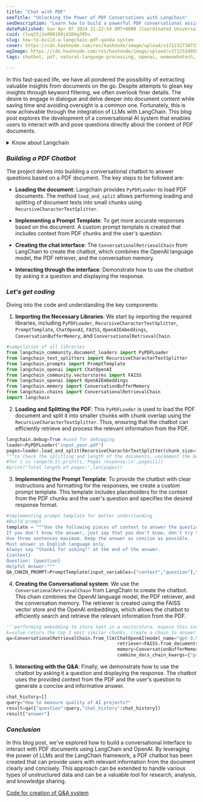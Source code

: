 ```yaml
---
title: "Chat with PDF"
seoTitle: "Unlocking the Power of PDF Conversations with LangChain"
seoDescription: "Learn how to build a powerful PDF conversational assistant using the LangChain framework. Seamlessly retrieve and integrate information from PDF documents."
datePublished: Sun Apr 07 2024 21:22:54 GMT+0000 (Coordinated Universal Time)
cuid: cluq15j2o000108id16kg385u
slug: how-to-build-a-langchain-pdf-qanda-system
cover: https://cdn.hashnode.com/res/hashnode/image/upload/v1712327387338/e21232bb-6cce-41de-9a22-371c3de5004c.jpeg
ogImage: https://cdn.hashnode.com/res/hashnode/image/upload/v1712524959664/75972b0b-8be4-42fa-abf5-794b878ad858.jpeg
tags: chatbot, pdf, natural-language-processing, openai, womenwhotech, conversational-ai, promptengineering, chat-gpt, question-answering, langchain, llm-retrieval, openai-api, openai-llms-langchain-promttemplate-promptengineering-python

---
```


In this fast-paced life, we have all pondered the possibility of extracting valuable insights from documents on the go. Despite attempts to glean key insights through keyword filtering, we often overlook finer details. The desire to engage in dialogue and delve deeper into document content while saving time and avoiding oversight is a common one. Fortunately, this is now achievable through the integration of LLMs with LangChain. This blog post explores the development of a conversational AI system that enables users to interact with and pose questions directly about the content of PDF documents.

<details data-node-type="hn-details-summary"><summary>Know about Langchain</summary><div data-type="detailsContent">A framework that allows one to seamlessly build applications using LLMs. It simplifies the LLM application lifecycle from development, productionizing and deployment. It offers components for document loading, text splitting, prompting, retrieval, memory management, and chain building. By using LangChain, you can focus on the high-level logic of your application, rather than the low-level details of interacting with the LLM.</div></details>

### ***Building a PDF Chatbot***

The project delves into building a conversational chatbot to answer questions based on a PDF document. The key steps to be followed are:

* **Loading the document**: Langchain provides `PyPDFLoader` to load PDF documents. The method `load_and_split` allows performing loading and splitting of document texts into small chunks using `RecursiveCharacterTextSplitter`.
    
* **Implementing a Prompt Template**: To get more accurate responses based on the document. A custom prompt template is created that includes context from PDF chunks and the user's question.
    
* **Creating the chat interface**: The `ConversationalRetrievalChain` from LangChain to create the chatbot, which combines the OpenAI language model, the PDF retriever, and the conversation memory.
    
* **Interacting through the interface**: Demonstrate how to use the chatbot by asking it a question and displaying the response.
    

### ***Let's get coding***

Diving into the code and understanding the key components:

1. **Importing the Necessary Libraries**: We start by importing the required libraries, including `PyPDFLoader`, `RecursiveCharacterTextSplitter`, `PromptTemplate`, `ChatOpenAI`, `FAISS`, `OpenAIEmbeddings`, `ConversationBufferMemory`, and `ConversationalRetrievalChain`.
    

```python
#compilation of all libraries
from langchain_community.document_loaders import PyPDFLoader
from langchain_text_splitters import RecursiveCharacterTextSplitter
from langchain.prompts import PromptTemplate
from langchain_openai import ChatOpenAI
from langchain_community.vectorstores import FAISS
from langchain_openai import OpenAIEmbeddings
from langchain.memory import ConversationBufferMemory
from langchain.chains import ConversationalRetrievalChain
import langchain
```

2. **Loading and Splitting the PDF**: This `PyPDFLoader` is used to load the PDF document and split it into smaller chunks with chunk overlap using the `RecursiveCharacterTextSplitter`. Thus, ensuring that the chatbot can efficiently retrieve and process the relevant information from the PDF.
    

```python
langchain.debug=True #used for debugging
loader=PyPDFLoader("input_your.pdf")
pages=loader.load_and_split(RecursiveCharacterTextSplitter(chunk_size=1000,chunk_overlap=100,length_function=len,is_separator_regex=False))
"""to check the splitting and length of the documents, uncomment the below lines."""
#for i in range(0,5):print(i,'Pages response:\n',pages[i])
#print("Total length of pages:",len(pages))
```

3. **Implementing the Prompt Template**: To provide the chatbot with clear instructions and formatting for the responses, we create a custom prompt template. This template includes placeholders for the context from the PDF chunks and the user's question and specifies the desired response format.
    

```python
#implementing prompt template for better understanding
#Build prompt
template = """Use the following pieces of context to answer the question at the end.
If you don't know the answer, just say that you don't know, don't try to make up an answer.
Use three sentences maximum. Keep the answer as concise as possible.
Must answer in English language only.
Always say "thanks for asking!" at the end of the answer.
{context}
Question: {question}
Helpful Answer:"""
QA_CHAIN_PROMPT=PromptTemplate(input_variables=["context","question"],template=template)
```

4. **Creating the Conversational system**: We use the `ConversationalRetrievalChain` from LangChain to create the chatbot. This chain combines the OpenAI language model, the PDF retriever, and the conversation memory. The retriever is created using the FAISS vector store and the OpenAI embeddings, which allows the chatbot to efficiently search and retrieve the relevant information from the PDF.
    

```python
'''performing embedding to store text in a vectorstore. expose this index in a retriever interface
k=value return the top 2 most similar chunks. create a chain to answer questions'''
qa=ConversationalRetrievalChain.from_llm(ChatOpenAI(model_name="gpt-3.5-turbo-0613",temperature=0,openai_api_key="YOUR_API_KEY"),
                                         retriever=FAISS.from_documents(pages, OpenAIEmbeddings(openai_api_key="YOUR_API_KEY")).as_retriever(search_type="similarity",search_kwargs={"k":2}),
                                         memory=ConversationBufferMemory(k=5,memory_key="chat_history",return_messages=True),
                                         combine_docs_chain_kwargs={"prompt":QA_CHAIN_PROMPT},verbose=True)
```

5. **Interacting with the Q&A**: Finally, we demonstrate how to use the chatbot by asking it a question and displaying the response. The chatbot uses the provided context from the PDF and the user's question to generate a concise and informative answer.
    

```python
chat_history=[]
query="How to measure quality of AI projects?"
result=qa({"question":query,"chat_history":chat_history})
result["answer"]
```

### ***Conclusion***

In this blog post, we've explored how to build a conversational interface to interact with PDF documents using LangChain and OpenAI. By leveraging the power of LLMs and the LangChain framework, a PDF chatbot has been created that can provide users with relevant information from the document clearly and concisely. This approach can be extended to handle various types of unstructured data and can be a valuable tool for research, analysis, and knowledge sharing.

[Code for creation of Q&A system](https://github.com/jahnvisikligar/NLP_projects/blob/main/Chat_with_PDF/chat_with_pdf_langchain.py)
